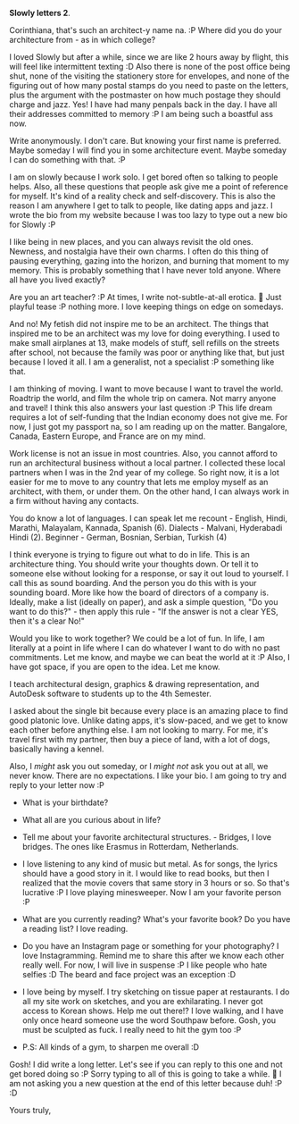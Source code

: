 **Slowly letters 2**.

Corinthiana, that's such an architect-y name na. :P Where did you do your architecture from - as in which college?

I loved Slowly but after a while, since we are like 2 hours away by flight, this will feel like intermittent texting :D Also there is none of the post office being shut, none of the visiting the stationery store for envelopes, and none of the figuring out of how many postal stamps do you need to paste on the letters, plus the argument with the postmaster on how much postage they should charge and jazz. Yes! I have had many penpals back in the day. I have all their addresses committed to memory :P I am being such a boastful ass now.

Write anonymously. I don't care. But knowing your first name is preferred. Maybe someday I will find you in some architecture event. Maybe someday I can do something with that. :P

I am on slowly because I work solo. I get bored often so talking to people helps. Also, all these questions that people ask give me a point of reference for myself. It's kind of a reality check and self-discovery. This is also the reason I am anywhere I get to talk to people, like dating apps and jazz. I wrote the bio from my website because I was too lazy to type out a new bio for Slowly :P

I like being in new places, and you can always revisit the old ones. Newness, and nostalgia have their own charms. I often do this thing of pausing everything, gazing into the horizon, and burning that moment to my memory. This is probably something that I have never told anyone. Where all have you lived exactly?

Are you an art teacher? :P 
At times, I write not-subtle-at-all erotica.  🙈 
Just playful tease :P nothing more. I love keeping things on edge on somedays.

And no! My fetish did not inspire me to be an architect. The things that inspired me to be an architect was my love for doing everything. I used to make small airplanes at 13, make models of stuff, sell refills on the streets after school, not because the family was poor or anything like that, but just because I loved it all. I am a generalist, not a specialist :P something like that.

I am thinking of moving. I want to move because I want to travel the world. Roadtrip the world, and film the whole trip on camera. Not marry anyone and travel! I think this also answers your last question :P This life dream requires a lot of self-funding that the Indian economy does not give me. For now, I just got my passport na, so I am reading up on the matter. Bangalore, Canada, Eastern Europe, and France are on my mind.

Work license is not an issue in most countries. Also, you cannot afford to run an architectural business without a local partner. I collected these local partners when I was in the 2nd year of my college. So right now, it is a lot easier for me to move to any country that lets me employ myself as an architect, with them, or under them. On the other hand, I can always work in a firm without having any contacts.

You do know a lot of languages. I can speak let me recount - English, Hindi, Marathi, Malayalam, Kannada, Spanish (6). Dialects - Malvani, Hyderabadi Hindi (2). Beginner - German, Bosnian, Serbian, Turkish (4)

I think everyone is trying to figure out what to do in life. This is an architecture thing. You should write your thoughts down. Or tell it to someone else without looking for a response, or say it out loud to yourself. I call this as sound boarding. And the person you do this with is your sounding board. More like how the board of directors of a company is. Ideally, make a list (ideally on paper), and ask a simple question, "Do you want to do this?" - then apply this rule - "If the answer is not a clear YES, then it's a clear No!"

Would you like to work together? We could be a lot of fun. In life, I am literally at a point in life where I can do whatever I want to do with no past commitments. Let me know, and maybe we can beat the world at it :P Also, I have got space, if you are open to the idea. Let me know.

I teach architectural design, graphics & drawing representation, and AutoDesk software to students up to the 4th Semester. 

I asked about the single bit because every place is an amazing place to find good platonic love. Unlike dating apps, it's slow-paced, and we get to know each other before anything else. I am not looking to marry. For me, it's travel first with my partner, then buy a piece of land, with a lot of dogs, basically having a kennel.

Also, I _might_ ask you out someday, or I _might not_ ask you out at all, we never know. There are no expectations. I like your bio. I am going to try and reply to your letter now :P

- What is your birthdate?

- What all are you curious about in life?

- Tell me about your favorite architectural structures. - Bridges, I love bridges. The ones like Erasmus in 
Rotterdam, Netherlands.

- I love listening to any kind of music but metal. As for songs, the lyrics should have a good story in it. I would like to read books, but then I realized that the movie covers that same story in 3 hours or so. So that's lucrative :P  I love playing minesweeper. Now I am your favorite person :P

- What are you currently reading? What's your favorite book? Do you have a reading list? I love reading.

- Do you have an Instagram page or something for your photography? I love Instagramming. Remind me to share this after we know each other really well. For now, I will live in suspense :P I like people who hate selfies :D The beard and face project was an exception :D

- I love being by myself. I try sketching on tissue paper at restaurants. I do all my site work on sketches, and you are exhilarating. I never got access to Korean shows. Help me out there!? I love walking, and I have only once heard someone use the word Southpaw before. Gosh, you must be sculpted as fuck. I really need to hit the gym too :P 

- P.S: All kinds of a gym, to sharpen me overall :D

Gosh! I did write a long letter. Let's see if you can reply to this one and not get bored doing so :P Sorry typing to all of this is going to take a while. 🙈 I am not asking you a new question at the end of this letter because duh! :P :D

Yours truly,
